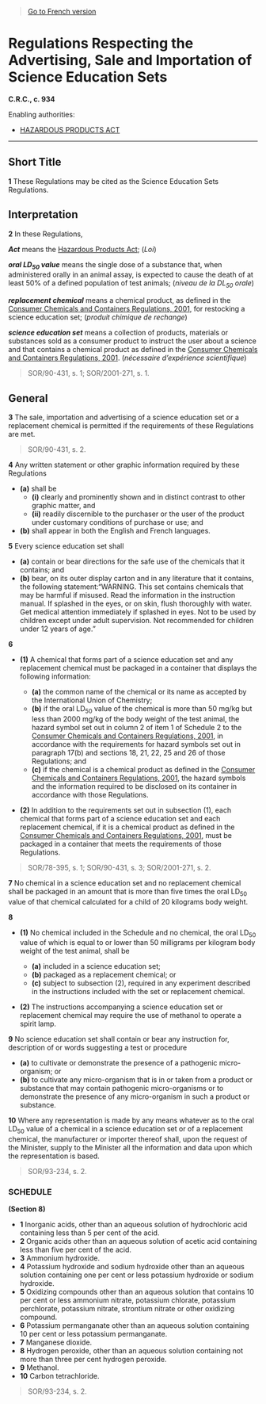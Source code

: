 > [Go to French version](/fr/Règlements/Codification%20des%20règlements%20du%20Canada/901-1000/C.R.C.,%20ch.%20934.md)

# Regulations Respecting the Advertising, Sale and Importation of Science Education Sets

**C.R.C., c. 934**

Enabling authorities: 
- [HAZARDOUS PRODUCTS ACT](/en/Acts/Revised%20Statutes%20of%20Canada/H/H-3.md)

----------



## Short Title


**1** These Regulations may be cited as the Science Education Sets Regulations.




## Interpretation


**2** In these Regulations,

***Act*** means the [Hazardous Products Act](/en/Acts/Revised%20Statutes%20of%20Canada/H/H-3.md); (*Loi*)

***oral LD<sub>50</sub> value*** means the single dose of a substance that, when administered orally in an animal assay, is expected to cause the death of at least 50% of a defined population of test animals; (*niveau de la DL<sub>50</sub> orale*)

***replacement chemical*** means a chemical product, as defined in the [Consumer Chemicals and Containers Regulations, 2001](/en/Regulations/Statutory%20Orders%20and%20Regulations/2001/269.md), for restocking a science education set; (*produit chimique de rechange*)

***science education set*** means a collection of products, materials or substances sold as a consumer product to instruct the user about a science and that contains a chemical product as defined in the [Consumer Chemicals and Containers Regulations, 2001](/en/Regulations/Statutory%20Orders%20and%20Regulations/2001/269.md). (*nécessaire d’expérience scientifique*)
> SOR/90-431, s. 1; SOR/2001-271, s. 1.





## General


**3** The sale, importation and advertising of a science education set or a replacement chemical is permitted if the requirements of these Regulations are met.
> SOR/90-431, s. 2.




**4** Any written statement or other graphic information required by these Regulations
- **(a)** shall be
	- **(i)** clearly and prominently shown and in distinct contrast to other graphic matter, and
	- **(ii)** readily discernible to the purchaser or the user of the product under customary conditions of purchase or use; and
- **(b)** shall appear in both the English and French languages.



**5** Every science education set shall
- **(a)** contain or bear directions for the safe use of the chemicals that it contains; and
- **(b)** bear, on its outer display carton and in any literature that it contains, the following statement:“WARNING. This set contains chemicals that may be harmful if misused. Read the information in the instruction manual. If splashed in the eyes, or on skin, flush thoroughly with water. Get medical attention immediately if splashed in eyes. Not to be used by children except under adult supervision. Not recommended for children under 12 years of age.”





**6** 

- **(1)** A chemical that forms part of a science education set and any replacement chemical must be packaged in a container that displays the following information:
	- **(a)** the common name of the chemical or its name as accepted by the International Union of Chemistry;
	- **(b)** if the oral LD<sub>50</sub> value of the chemical is more than 50 mg/kg but less than 2000 mg/kg of the body weight of the test animal, the hazard symbol set out in column 2 of item 1 of Schedule 2 to the [Consumer Chemicals and Containers Regulations, 2001](/en/Regulations/Statutory%20Orders%20and%20Regulations/2001/269.md), in accordance with the requirements for hazard symbols set out in paragraph 17(b) and sections 18, 21, 22, 25 and 26 of those Regulations; and
	- **(c)** if the chemical is a chemical product as defined in the [Consumer Chemicals and Containers Regulations, 2001](/en/Regulations/Statutory%20Orders%20and%20Regulations/2001/269.md), the hazard symbols and the information required to be disclosed on its container in accordance with those Regulations.

- **(2)** In addition to the requirements set out in subsection (1), each chemical that forms part of a science education set and each replacement chemical, if it is a chemical product as defined in the [Consumer Chemicals and Containers Regulations, 2001](/en/Regulations/Statutory%20Orders%20and%20Regulations/2001/269.md), must be packaged in a container that meets the requirements of those Regulations.
> SOR/78-395, s. 1; SOR/90-431, s. 3; SOR/2001-271, s. 2.




**7** No chemical in a science education set and no replacement chemical shall be packaged in an amount that is more than five times the oral LD<sub>50</sub> value of that chemical calculated for a child of 20 kilograms body weight.



**8** 

- **(1)** No chemical included in the Schedule and no chemical, the oral LD<sub>50</sub> value of which is equal to or lower than 50 milligrams per kilogram body weight of the test animal, shall be
	- **(a)** included in a science education set;
	- **(b)** packaged as a replacement chemical; or
	- **(c)** subject to subsection (2), required in any experiment described in the instructions included with the set or replacement chemical.

- **(2)** The instructions accompanying a science education set or replacement chemical may require the use of methanol to operate a spirit lamp.



**9** No science education set shall contain or bear any instruction for, description of or words suggesting a test or procedure
- **(a)** to cultivate or demonstrate the presence of a pathogenic micro-organism; or
- **(b)** to cultivate any micro-organism that is in or taken from a product or substance that may contain pathogenic micro-organisms or to demonstrate the presence of any micro-organism in such a product or substance.



**10** Where any representation is made by any means whatever as to the oral LD<sub>50</sub> value of a chemical in a science education set or of a replacement chemical, the manufacturer or importer thereof shall, upon the request of the Minister, supply to the Minister all the information and data upon which the representation is based.
> SOR/93-234, s. 2.





### **SCHEDULE** 
**(Section 8)**
- **1** Inorganic acids, other than an aqueous solution of hydrochloric acid containing less than 5 per cent of the acid.
- **2** Organic acids other than an aqueous solution of acetic acid containing less than five per cent of the acid.
- **3** Ammonium hydroxide.
- **4** Potassium hydroxide and sodium hydroxide other than an aqueous solution containing one per cent or less potassium hydroxide or sodium hydroxide.
- **5** Oxidizing compounds other than an aqueous solution that contains 10 per cent or less ammonium nitrate, potassium chlorate, potassium perchlorate, potassium nitrate, strontium nitrate or other oxidizing compound.
- **6** Potassium permanganate other than an aqueous solution containing 10 per cent or less potassium permanganate.
- **7** Manganese dioxide.
- **8** Hydrogen peroxide, other than an aqueous solution containing not more than three per cent hydrogen peroxide.
- **9** Methanol.
- **10** Carbon tetrachloride.
> SOR/93-234, s. 2.


